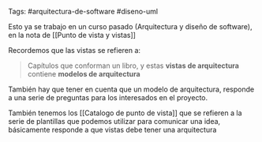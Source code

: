 Tags: #arquitectura-de-software  #diseno-uml 

Esto ya se trabajo en un curso pasado (Arquitectura y diseño de software), en la nota de [[Punto de vista y vistas]]

Recordemos que las vistas se refieren a:

>  Capítulos que conforman un libro, y estas **vistas de arquitectura** contiene **modelos de arquitectura** 

También hay que tener en cuenta que un modelo de arquitectura, responde a una serie de preguntas para los interesados en el proyecto.

También tenemos los [[Catalogo de punto de vista]] que se refieren a la serie de plantillas que podemos utilizar para comunicar una idea, básicamente responde a que vistas debe tener una arquitectura


